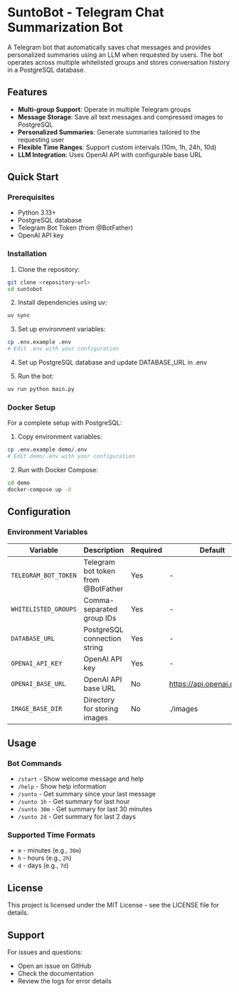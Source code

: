 # SuntoBot - Telegram Chat Summarization Bot
A Telegram bot that automatically saves chat messages and provides personalized summaries using an LLM when requested by users. The bot operates across multiple whitelisted groups and stores conversation history in a PostgreSQL database.

## Features
- **Multi-group Support**: Operate in multiple Telegram groups
- **Message Storage**: Save all text messages and compressed images to PostgreSQL
- **Personalized Summaries**: Generate summaries tailored to the requesting user
- **Flexible Time Ranges**: Support custom intervals (10m, 1h, 24h, 10d)
- **LLM Integration**: Uses OpenAI API with configurable base URL

## Quick Start
### Prerequisites
- Python 3.13+
- PostgreSQL database
- Telegram Bot Token (from @BotFather)
- OpenAI API key

### Installation
1. Clone the repository:
```bash
git clone <repository-url>
cd suntobot
```

2. Install dependencies using uv:
```bash
uv sync
```

3. Set up environment variables:
```bash
cp .env.example .env
# Edit .env with your configuration
```

4. Set up PostgreSQL database and update DATABASE_URL in .env

5. Run the bot:
```bash
uv run python main.py
```

### Docker Setup
For a complete setup with PostgreSQL:

1. Copy environment variables:
```bash
cp .env.example demo/.env
# Edit demo/.env with your configuration
```

2. Run with Docker Compose:
```bash
cd demo
docker-compose up -d
```

## Configuration
### Environment Variables
| Variable             | Description                        | Required | Default                   |
| -------------------- | ---------------------------------- | -------- | ------------------------- |
| `TELEGRAM_BOT_TOKEN` | Telegram bot token from @BotFather | Yes      | -                         |
| `WHITELISTED_GROUPS` | Comma-separated group IDs          | Yes      | -                         |
| `DATABASE_URL`       | PostgreSQL connection string       | Yes      | -                         |
| `OPENAI_API_KEY`     | OpenAI API key                     | Yes      | -                         |
| `OPENAI_BASE_URL`    | OpenAI API base URL                | No       | https://api.openai.com/v1 |
| `IMAGE_BASE_DIR`     | Directory for storing images       | No       | ./images                  |

## Usage
### Bot Commands
- `/start` - Show welcome message and help
- `/help` - Show help information
- `/sunto` - Get summary since your last message
- `/sunto 1h` - Get summary for last hour
- `/sunto 30m` - Get summary for last 30 minutes
- `/sunto 2d` - Get summary for last 2 days

### Supported Time Formats
- `m` - minutes (e.g., `30m`)
- `h` - hours (e.g., `2h`)
- `d` - days (e.g., `7d`)

## License

This project is licensed under the MIT License - see the LICENSE file for details.

## Support

For issues and questions:
- Open an issue on GitHub
- Check the documentation
- Review the logs for error details